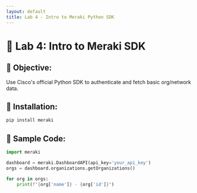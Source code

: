 ```yaml
---
layout: default
title: Lab 4 - Intro to Meraki Python SDK
---
```


# 🔹 Lab 4: Intro to Meraki SDK

## 🎯 Objective:
Use Cisco's official Python SDK to authenticate and fetch basic org/network data.

## 🔧 Installation:
```bash
pip install meraki
```

## 🧪 Sample Code:
```python
import meraki

dashboard = meraki.DashboardAPI(api_key='your_api_key')
orgs = dashboard.organizations.getOrganizations()

for org in orgs:
    print(f"{org['name']} - {org['id']}")
```
